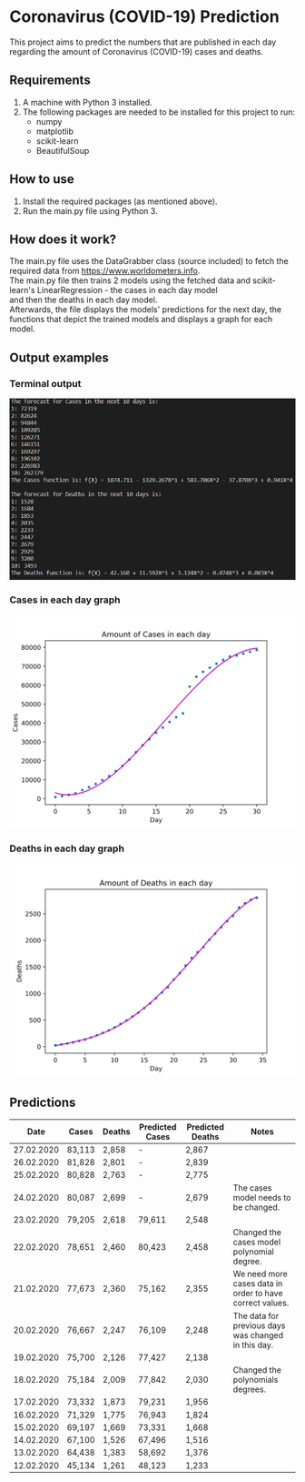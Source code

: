 # Coronavirus (COVID-19) Prediction
This project aims to predict the numbers that are published in each day regarding the amount of Coronavirus (COVID-19) cases and deaths.

## Requirements
1. A machine with Python 3 installed.
2. The following packages are needed to be installed for this project to run:
    - numpy
    - matplotlib
    - scikit-learn
    - BeautifulSoup

## How to use
1. Install the required packages (as mentioned above).
2. Run the main.py file using Python 3.

## How does it work?
The main.py file uses the DataGrabber class (source included) to fetch the required data from https://www.worldometers.info.  
The main.py file then trains 2 models using the fetched data and scikit-learn's LinearRegression - the cases in each day model  
and then the deaths in each day model.  
Afterwards, the file displays the models' predictions for the next day, the functions that depict the trained models and displays a graph for each model.

## Output examples
### Terminal output
![Terminal output](/outputs/terminal.png)

### Cases in each day graph
![Cases in each day graph](/outputs/cases_in_each_day.svg)

### Deaths in each day graph
![Deaths in each day graph](/outputs/deaths_in_each_day.svg)

## Predictions
| Date       | Cases  | Deaths | Predicted Cases | Predicted Deaths | Notes                                                    |
| ---------- | ------ | ------ | --------------- | ---------------- | -------------------------------------------------------- |
| 27.02.2020 | 83,113 | 2,858  | -               | 2,867            |                                                          |
| 26.02.2020 | 81,828 | 2,801  | -               | 2,839            |                                                          |
| 25.02.2020 | 80,828 | 2,763  | -               | 2,775            |                                                          |
| 24.02.2020 | 80,087 | 2,699  | -               | 2,679            | The cases model needs to be changed.                     |
| 23.02.2020 | 79,205 | 2,618  | 79,611          | 2,548            |                                                          |
| 22.02.2020 | 78,651 | 2,460  | 80,423          | 2,458            | Changed the cases model polynomial degree.               |
| 21.02.2020 | 77,673 | 2,360  | 75,162          | 2,355            | We need more cases data in order to have correct values. |
| 20.02.2020 | 76,667 | 2,247  | 76,109          | 2,248            | The data for previous days was changed in this day.      |
| 19.02.2020 | 75,700 | 2,126  | 77,427          | 2,138            |                                                          |
| 18.02.2020 | 75,184 | 2,009  | 77,842          | 2,030            | Changed the polynomials degrees.                         |
| 17.02.2020 | 73,332 | 1,873  | 79,231          | 1,956            |                                                          |
| 16.02.2020 | 71,329 | 1,775  | 76,943          | 1,824            |                                                          |
| 15.02.2020 | 69,197 | 1,669  | 73,331          | 1,668            |                                                          |
| 14.02.2020 | 67,100 | 1,526  | 67,496          | 1,516            |                                                          |
| 13.02.2020 | 64,438 | 1,383  | 58,692          | 1,376            |                                                          |
| 12.02.2020 | 45,134 | 1,261  | 48,123          | 1,233            |                                                          |
